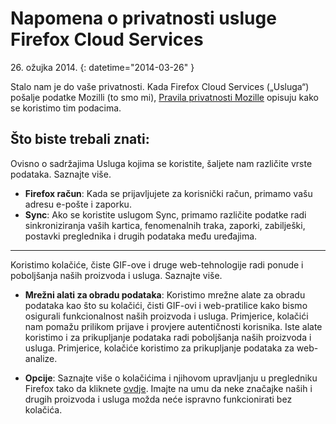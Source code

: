 # Napomena o privatnosti usluge Firefox Cloud Services

26\. ožujka 2014.
{: datetime="2014-03-26" }

Stalo nam je do vaše privatnosti. Kada Firefox Cloud Services („Usluga“) pošalje podatke Mozilli (to smo mi), [Pravila privatnosti Mozille](https://www.mozilla.org/privacy/) opisuju kako se koristimo tim podacima.

## Što biste trebali znati:

Ovisno o sadržajima Usluga kojima se koristite, šaljete nam različite vrste podataka.  Saznajte više.

* **Firefox račun**: Kada se prijavljujete za korisnički račun, primamo vašu adresu e-pošte i zaporku.
* **Sync**: Ako se koristite uslugom Sync, primamo različite podatke radi sinkroniziranja vaših kartica, fenomenalnih traka, zaporki, zabilješki, postavki preglednika i drugih podataka među uređajima.

---------------------------------------

Koristimo kolačiće, čiste GIF-ove i druge web-tehnologije radi ponude i poboljšanja naših proizvoda i usluga.  Saznajte više.

* **Mrežni alati za obradu podataka**: Koristimo mrežne alate za obradu podataka kao što su kolačići, čisti GIF-ovi i web-pratilice kako bismo osigurali funkcionalnost naših proizvoda i usluga. Primjerice, kolačići nam pomažu prilikom prijave i provjere autentičnosti korisnika. Iste alate koristimo i za prikupljanje podataka radi poboljšanja naših proizvoda i usluga. Primjerice, kolačiće koristimo za prikupljanje podataka za web-analize.

* **Opcije**: Saznajte više o kolačićima i njihovom upravljanju u pregledniku Firefox tako da kliknete [ovdje](https://support.mozilla.org/hr/kb/Kola%C4%8Di%C4%87i). Imajte na umu da neke značajke naših i drugih proizvoda i usluga možda neće ispravno funkcionirati bez kolačića.

